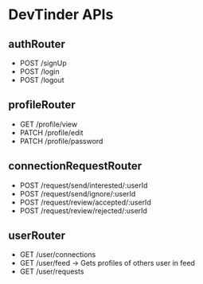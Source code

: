 # DevTinder APIs

## authRouter
- POST /signUp
- POST /login
- POST /logout

## profileRouter
- GET /profile/view
- PATCH /profile/edit
- PATCH /profile/password

## connectionRequestRouter
- POST /request/send/interested/:userId
- POST /request/send/ignore/:userId
- POST /request/review/accepted/:userId
- POST /request/review/rejected/:userId

## userRouter
- GET /user/connections
- GET /user/feed  -> Gets profiles of others user in feed
- GET /user/requests
